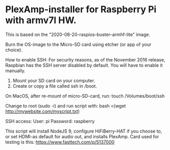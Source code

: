 # PlexAmp-installer for Raspberry Pi with armv7l HW.

This is based on the "2020-08-20-raspios-buster-armhf-lite" image.

Burn the OS-image to the Micro-SD card using etcher (or app of your choice).
 
How to enable SSH:
For security reasons, as of the November 2016 release, Raspbian has the SSH server disabled by default. You will have to enable it manually.
1. Mount your SD card on your computer.
2. Create or copy a file called ssh in /boot.

On MacOS, after re-mount of micro-SD-card, run:
touch /Volumes/boot/ssh

Change to root (sudo -i) and run script with:
bash <(wget http://mywebsite.com/myscript.txt)


SSH access:
User: pi
Password: raspberry

This script will install NodeJS 9, configure HiFiBerry-HAT if you choose to, or set HDMI-as default for audio out, and installs PlexAmp.
Card used for testing is this: https://www.fasttech.com/p/5137000

